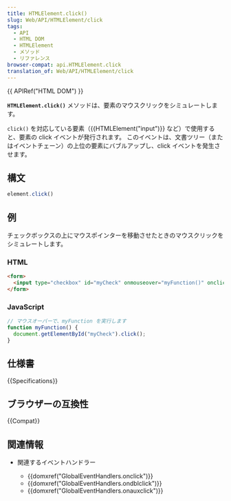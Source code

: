 ```yaml
---
title: HTMLElement.click()
slug: Web/API/HTMLElement/click
tags:
  - API
  - HTML DOM
  - HTMLElement
  - メソッド
  - リファレンス
browser-compat: api.HTMLElement.click
translation_of: Web/API/HTMLElement/click
---
```

{{ APIRef("HTML DOM") }}

**`HTMLElement.click()`** メソッドは、要素のマウスクリックをシミュレートします。

`click()` を対応している要素（{{HTMLElement("input")}} など）で使用すると、要素の click イベントが発行されます。 このイベントは、文書ツリー（またはイベントチェーン）の上位の要素にバブルアップし、click イベントを発生させます。

## 構文

```js
element.click()
```

## 例

チェックボックスの上にマウスポインターを移動させたときのマウスクリックをシミュレートします。

### HTML

```html
<form>
  <input type="checkbox" id="myCheck" onmouseover="myFunction()" onclick="alert('click event occurred')">
</form>
```

### JavaScript

```js
// マウスオーバーで、myFunction を実行します
function myFunction() {
  document.getElementById("myCheck").click();
}
```

## 仕様書

{{Specifications}}

## ブラウザーの互換性

{{Compat}}

## 関連情報

- 関連するイベントハンドラー

  - {{domxref("GlobalEventHandlers.onclick")}}
  - {{domxref("GlobalEventHandlers.ondblclick")}}
  - {{domxref("GlobalEventHandlers.onauxclick")}}
